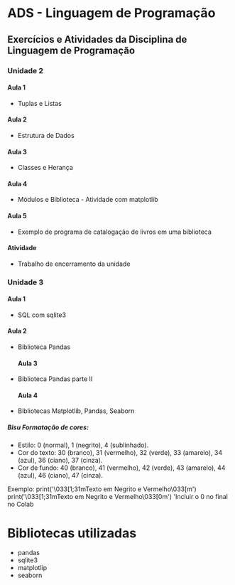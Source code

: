 # ADS - Linguagem de Programação
 ## Exercícios e Atividades da Disciplina de Linguagem de Programação


### Unidade 2
 #### Aula 1
 - Tuplas e Listas

 #### Aula 2
 - Estrutura de Dados

 #### Aula 3
 - Classes e Herança

 #### Aula 4
 - Módulos e Biblioteca - Atividade com matplotlib

 #### Aula 5
 - Exemplo de programa de catalogação de livros em uma biblioteca

 #### Atividade
 - Trabalho de encerramento da unidade


 ### Unidade 3
 #### Aula 1
 - SQL com sqlite3

  #### Aula 2
 - Biblioteca Pandas

   #### Aula 3
 - Biblioteca Pandas parte II

   #### Aula 4
 - Bibliotecas Matplotlib, Pandas, Seaborn



##### Bisu Formatação de cores:
- Estilo: 0 (normal), 1 (negrito), 4 (sublinhado). 
- Cor do texto: 30 (branco), 31 (vermelho), 32 (verde), 33 (amarelo), 34 (azul), 36 (ciano), 37 (cinza). 
- Cor de fundo: 40 (branco), 41 (vermelho), 42 (verde), 43 (amarelo), 44 (azul), 46 (ciano), 47 (cinza). 

Exemplo:
    print('\033[1;31mTexto em Negrito e Vermelho\033[m')
    print('\033[1;31mTexto em Negrito e Vermelho\033[0m') 'Incluir o 0 no final no Colab


# Bibliotecas utilizadas
- pandas
- sqlite3
- matplotlip
- seaborn